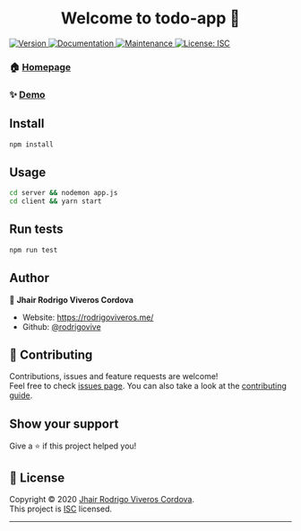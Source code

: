<h1 align="center">Welcome to todo-app 👋</h1>
<p>
  <a href="https://www.npmjs.com/package/todo-app" target="_blank">
    <img alt="Version" src="https://img.shields.io/npm/v/todo-app.svg">
  </a>
  <a href="https://github.com/rodrigovive/mern-todo-simple#readme" target="_blank">
    <img alt="Documentation" src="https://img.shields.io/badge/documentation-yes-brightgreen.svg" />
  </a>
  <a href="https://github.com/rodrigovive/mern-todo-simple/graphs/commit-activity" target="_blank">
    <img alt="Maintenance" src="https://img.shields.io/badge/Maintained%3F-yes-green.svg" />
  </a>
  <a href="https://github.com/rodrigovive/mern-todo-simple/blob/master/LICENSE" target="_blank">
    <img alt="License: ISC" src="https://img.shields.io/github/license/rodrigovive/todo-app" />
  </a>
</p>

### 🏠 [Homepage](https://github.com/rodrigovive/mern-todo-simple#readme)

### ✨ [Demo](https://todo-243.herokuapp.com/)

## Install

```sh
npm install
```

## Usage

```sh
cd server && nodemon app.js
cd client && yarn start
```

## Run tests

```sh
npm run test
```

## Author

👤 **Jhair Rodrigo Viveros Cordova**

* Website: https://rodrigoviveros.me/
* Github: [@rodrigovive](https://github.com/rodrigovive)

## 🤝 Contributing

Contributions, issues and feature requests are welcome!<br />Feel free to check [issues page](https://github.com/rodrigovive/mern-todo-simple/issues). You can also take a look at the [contributing guide](https://github.com/rodrigovive/mern-todo-simple/blob/master/CONTRIBUTING.md).

## Show your support

Give a ⭐️ if this project helped you!

## 📝 License

Copyright © 2020 [Jhair Rodrigo Viveros Cordova](https://github.com/rodrigovive).<br />
This project is [ISC](https://github.com/rodrigovive/mern-todo-simple/blob/master/LICENSE) licensed.

***
